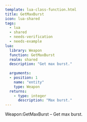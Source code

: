 ```yaml
---
template: lua-class-function.html
title: GetMaxBurst
icon: lua-shared
tags:
  - lua
  - shared
  - needs-verification
  - needs-example
lua:
  library: Weapon
  function: GetMaxBurst
  realm: shared
  description: "Get max burst."
  
  arguments:
  - position: 1
    name: "entity"
    type: Weapon
  returns:
    - type: integer
      description: "Max burst."
---
```


<div class="lua__search__keywords">
Weapon:GetMaxBurst &#x2013; Get max burst.
</div>
